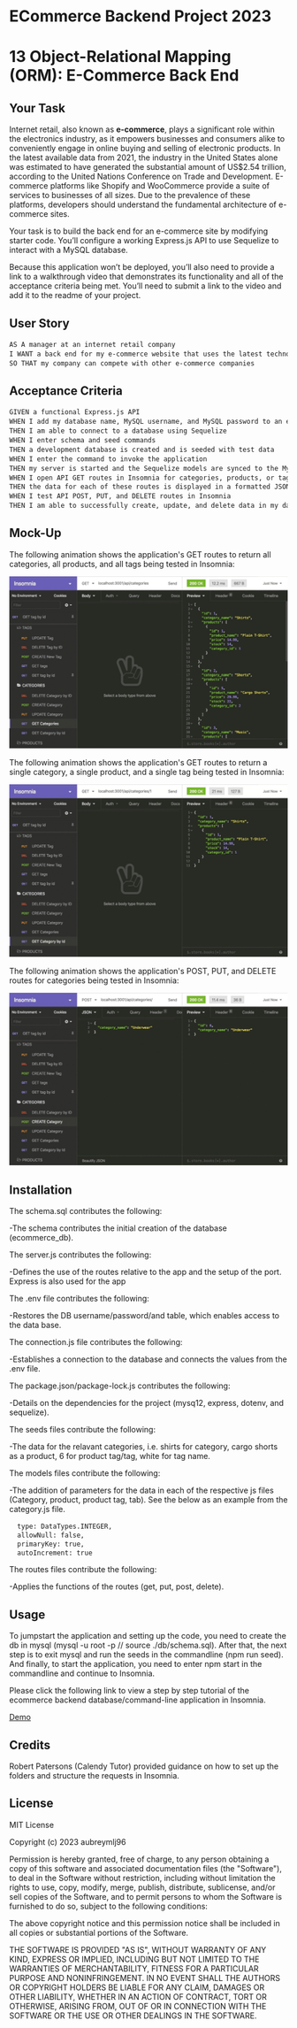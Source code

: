# ECommerce Backend Project 2023

# 13 Object-Relational Mapping (ORM): E-Commerce Back End

## Your Task

Internet retail, also known as **e-commerce**, plays a significant role within the electronics industry, as it empowers businesses and consumers alike to conveniently engage in online buying and selling of electronic products. In the latest available data from 2021, the industry in the United States alone was estimated to have generated the substantial amount of US$2.54 trillion, according to the United Nations Conference on Trade and Development. E-commerce platforms like Shopify and WooCommerce provide a suite of services to businesses of all sizes. Due to the prevalence of these platforms, developers should understand the fundamental architecture of e-commerce sites.

Your task is to build the back end for an e-commerce site by modifying starter code. You’ll configure a working Express.js API to use Sequelize to interact with a MySQL database.

Because this application won’t be deployed, you’ll also need to provide a link to a walkthrough video that demonstrates its functionality and all of the acceptance criteria being met. You’ll need to submit a link to the video and add it to the readme of your project.

## User Story

```md
AS A manager at an internet retail company
I WANT a back end for my e-commerce website that uses the latest technologies
SO THAT my company can compete with other e-commerce companies
```

## Acceptance Criteria

```md
GIVEN a functional Express.js API
WHEN I add my database name, MySQL username, and MySQL password to an environment variable file
THEN I am able to connect to a database using Sequelize
WHEN I enter schema and seed commands
THEN a development database is created and is seeded with test data
WHEN I enter the command to invoke the application
THEN my server is started and the Sequelize models are synced to the MySQL database
WHEN I open API GET routes in Insomnia for categories, products, or tags
THEN the data for each of these routes is displayed in a formatted JSON
WHEN I test API POST, PUT, and DELETE routes in Insomnia
THEN I am able to successfully create, update, and delete data in my database
```

## Mock-Up

The following animation shows the application's GET routes to return all categories, all products, and all tags being tested in Insomnia:

![In Insomnia, the user tests “GET tags,” “GET Categories,” and “GET All Products.”.](./Assets/13-orm-homework-demo-01.gif)

The following animation shows the application's GET routes to return a single category, a single product, and a single tag being tested in Insomnia:

![In Insomnia, the user tests “GET tag by id,” “GET Category by ID,” and “GET One Product.”](./Assets/13-orm-homework-demo-02.gif)

The following animation shows the application's POST, PUT, and DELETE routes for categories being tested in Insomnia:

![In Insomnia, the user tests “DELETE Category by ID,” “CREATE Category,” and “UPDATE Category.”](./Assets/13-orm-homework-demo-03.gif)

## Installation

The schema.sql contributes the following:

-The schema contributes the initial creation of the database (ecommerce_db).

The server.js contributes the following:

-Defines the use of the routes relative to the app and the setup of the port. Express is also used for the app

The .env file contributes the following:

-Restores the DB username/password/and table, which enables access to the data base.

The connection.js file contributes the following:

-Establishes a connection to the database and connects the values from the .env file.

The package.json/package-lock.js contributes the following:

-Details on the dependencies for the project (mysq12, express, dotenv, and sequelize).

The seeds files contribute the following:

-The data for the relavant categories, i.e. shirts for category, cargo shorts as a product, 6 for product tag/tag, white for tag name.

The models files contribute the following:

-The addition of parameters for the data in each of the respective js files (Category, product, product tag, tab). See the below as an example from the category.js file.

      type: DataTypes.INTEGER,
      allowNull: false,
      primaryKey: true,
      autoIncrement: true

The routes files contribute the following:

-Applies the functions of the routes (get, put, post, delete).

## Usage

To jumpstart the application and setting up the code, you need to create the db in mysql (mysql -u root -p // source ./db/schema.sql). After that, the next step is to exit mysql and run the seeds in the commandline (npm run seed). And finally, to start the application, you need to enter npm start in the commandline and continue to Insomnia.

Please click the following link to view a step by step tutorial of the ecommerce backend database/command-line application in Insomnia.

[Demo](https://drive.google.com/file/d/1QI4LaDH0VDQ761pQ_PSg1PlZWuDfzvcX/view)

## Credits

Robert Patersons (Calendy Tutor) provided guidance on how to set up the folders and structure the requests in Insomnia.

## License

MIT License

Copyright (c) 2023 aubreymlj96

Permission is hereby granted, free of charge, to any person obtaining a copy
of this software and associated documentation files (the "Software"), to deal
in the Software without restriction, including without limitation the rights
to use, copy, modify, merge, publish, distribute, sublicense, and/or sell
copies of the Software, and to permit persons to whom the Software is
furnished to do so, subject to the following conditions:

The above copyright notice and this permission notice shall be included in all
copies or substantial portions of the Software.

THE SOFTWARE IS PROVIDED "AS IS", WITHOUT WARRANTY OF ANY KIND, EXPRESS OR
IMPLIED, INCLUDING BUT NOT LIMITED TO THE WARRANTIES OF MERCHANTABILITY,
FITNESS FOR A PARTICULAR PURPOSE AND NONINFRINGEMENT. IN NO EVENT SHALL THE
AUTHORS OR COPYRIGHT HOLDERS BE LIABLE FOR ANY CLAIM, DAMAGES OR OTHER
LIABILITY, WHETHER IN AN ACTION OF CONTRACT, TORT OR OTHERWISE, ARISING FROM,
OUT OF OR IN CONNECTION WITH THE SOFTWARE OR THE USE OR OTHER DEALINGS IN THE
SOFTWARE.
